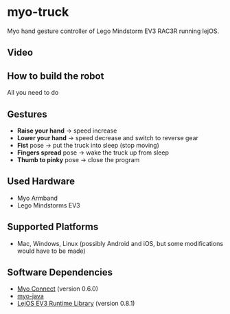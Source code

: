 myo-truck
=========

Myo hand gesture controller of Lego Mindstorm EV3 RAC3R running lejOS.

## Video

## How to build the robot
All you need to do

## Gestures
- **Raise your hand** -> speed increase
- **Lower your hand** -> speed decrease and switch to reverse gear
- **Fist** pose -> put the truck into sleep (stop moving)
- **Fingers spread** pose -> wake the truck up from sleep
- **Thumb to pinky** pose -> close the program

## Used Hardware
- Myo Armband
- Lego Mindstorms EV3

## Supported Platforms
- Mac, Windows, Linux (possibly Android and iOS, but some modifications would have to be made)

## Software Dependencies
- [Myo Connect](https://developer.thalmic.com/downloads) (version 0.6.0)
- [myo-java](https://github.com/NicholasAStuart/myo-java) 
- [LejOS EV3 Runtime Library](http://sourceforge.net/projects/lejos/files/lejos-EV3/0.8.1-beta/) (version 0.8.1)
